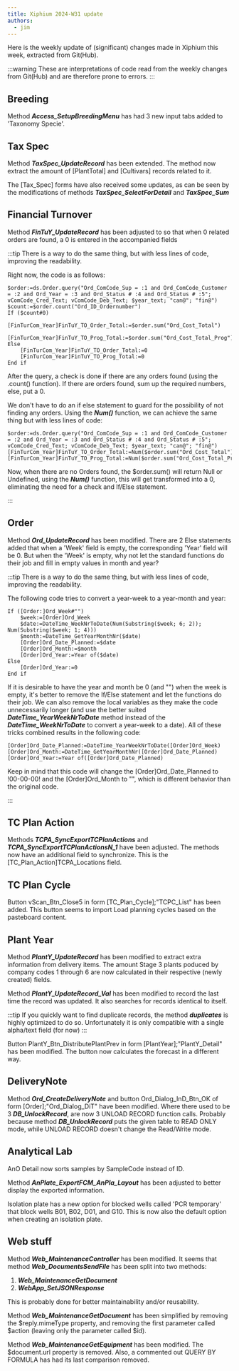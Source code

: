 ```yaml
---
title: Xiphium 2024-W31 update
authors:
  - jim
---
```


Here is the weekly update of (significant) changes made in Xiphium this week, extracted from Git(Hub).

:::warning
These are interpretations of code read from the weekly changes from Git(Hub) and are therefore prone to errors.
:::

<!--truncate-->

## Breeding
Method ***Access_SetupBreedingMenu*** has had 3 new input tabs added to 'Taxonomy Specie'.

## Tax Spec

Method ***TaxSpec_UpdateRecord*** has been extended. The method now extract the amount of [PlantTotal] and [Cultivars] records related to it.

The [Tax_Spec] forms have also received some updates, as can be seen by the modifications of methods ***TaxSpec_SelectForDetail*** and ***TaxSpec_Sum***

## Financial Turnover
Method ***FinTuY_UpdateRecord*** has been adjusted to so that when 0 related orders are found, a 0 is entered in the accompanied fields

:::tip
There is a way to do the same thing, but with less lines of code, improving the readability.

Right now, the code is as follows:
```4D
$order:=ds.Order.query("Ord_ComCode_Sup = :1 and Ord_ComCode_Customer = :2 and Ord_Year = :3 and Ord_Status # :4 and Ord_Status # :5"; vComCode_Cred_Text; vComCode_Deb_Text; $year_text; "can@"; "fin@")
$count:=$order.count("Ord_ID_Ordernumber")
If ($count#0)
	[FinTurCom_Year]FinTuY_TO_Order_Total:=$order.sum("Ord_Cost_Total")
	[FinTurCom_Year]FinTuY_TO_Prog_Total:=$order.sum("Ord_Cost_Total_Prog")
Else 
	[FinTurCom_Year]FinTuY_TO_Order_Total:=0
	[FinTurCom_Year]FinTuY_TO_Prog_Total:=0
End if 
```
After the query, a check is done if there are any orders found (using the .count() function). If there are orders found, sum up the required numbers, else, put a 0.

We don't have to do an if else statement to guard for the possibility of not finding any orders. Using the ***Num()*** function, we can achieve the same thing but with less lines of code:

```4D
$order:=ds.Order.query("Ord_ComCode_Sup = :1 and Ord_ComCode_Customer = :2 and Ord_Year = :3 and Ord_Status # :4 and Ord_Status # :5"; vComCode_Cred_Text; vComCode_Deb_Text; $year_text; "can@"; "fin@")
[FinTurCom_Year]FinTuY_TO_Order_Total:=Num($order.sum("Ord_Cost_Total"))
[FinTurCom_Year]FinTuY_TO_Prog_Total:=Num($order.sum("Ord_Cost_Total_Prog"))
```

Now, when there are no Orders found, the $order.sum() will return Null or Undefined, using the ***Num()*** function, this will get transformed into a 0, eliminating the need for a check and If/Else statement.

:::

## Order
Method ***Ord_UpdateRecord*** has been modified. There are 2 Else statements added that when a 'Week' field is empty, the corresponding 'Year' field will be 0. But when the 'Week' is empty, why not let the standard functions do their job and fill in empty values in month and year?

:::tip
There is a way to do the same thing, but with less lines of code, improving the readability.

The following code tries to convert a year-week to a year-month and year:

```4D
If ([Order:]Ord_Week#"")
	$week:=[Order]Ord_Week
	$date:=DateTime_WeekNrToDate(Num(Substring($week; 6; 2)); Num(Substring($week; 1; 4)))
	$month:=DateTime_GetYearMonthNr($date)
	[Order]Ord_Date_Planned:=$date
	[Order]Ord_Month:=$month
	[Order]Ord_Year:=Year of($date)
Else 
	[Order]Ord_Year:=0
End if 
```

If it is desirable to have the year and month be 0 (and "") when the week is empty, it's better to remove the If/Else statement and let the functions do their job. We can also remove the local variables as they make the code unnecessarily longer (and use the better suited ***DateTime_YearWeekNrToDate*** method instead of the ***DateTime_WeekNrToDate*** to convert a year-week to a date). All of these tricks combined results in the following code:

```4D
[Order]Ord_Date_Planned:=DateTime_YearWeekNrToDate([Order]Ord_Week)
[Order]Ord_Month:=DateTime_GetYearMonthNr([Order]Ord_Date_Planned)
[Order]Ord_Year:=Year of([Order]Ord_Date_Planned)
```

Keep in mind that this code will change the [Order]Ord_Date_Planned to !00-00-00! and the [Order]Ord_Month to "", which is different behavior than the original code.

:::

## TC Plan Action
Methods ***TCPA_SyncExportTCPlanActions*** and ***TCPA_SyncExportTCPlanActionsN_1*** have been adjusted. The methods now have an additional field to synchronize. This is the [TC_Plan_Action]TCPA_Locations field.

## TC Plan Cycle
Button vScan_Btn_Close5 in form [TC_Plan_Cycle];"TCPC_List" has been added. This button seems to import Load planning cycles based on the pasteboard content.

## Plant Year
Method ***PlantY_UpdateRecord*** has been modified to extract extra information from delivery items. The amount Stage 3 plants poduced by company codes 1 through 6 are now calculated in their respective (newly created) fields.

Method ***PlantY_UpdateRecord_Val*** has been modified to record the last time the record was updated. It also searches for records identical to itself.

:::tip
If you quickly want to find duplicate records, the method ***duplicates*** is highly optimized to do so. Unfortunately it is only compatible with a single alpha/text field (for now)
:::

Button PlantY_Btn_DistributePlantPrev in form [PlantYear];"PlantY_Detail" has been modified. The button now calculates the forecast in a different way.

## DeliveryNote
Method ***Ord_CreateDeliveryNote*** and button Ord_Dialog_InD_Btn_OK of form [Order];"Ord_Dialog_DiT" have been modified. Where there used to be 3 ***DB_UnlockRecord***, are now 3 UNLOAD RECORD function calls. Probably because method ***DB_UnlockRecord*** puts the given table to READ ONLY mode, while UNLOAD RECORD doesn't change the Read/Write mode.

## Analytical Lab
AnO Detail now sorts samples by SampleCode instead of ID.

Method ***AnPlate_ExportFCM_AnPla_Layout*** has been adjusted to better display the exported information.

Isolation plate has a new option for blocked wells called 'PCR temporary' that block wells B01, B02, D01, and G10. This is now also the default option when creating an isolation plate.

## Web stuff
Method ***Web_MaintenanceController*** has been modified. It seems that method ***Web_DocumentsSendFile*** has been split into two methods: 
1. ***Web_MaintenanceGetDocument*** 
2. ***WebApp_SetJSONResponse***

This is probably done for better maintainability and/or reusability.

Method ***Web_MaintenanceGetDocument*** has been simplified by removing the $reply.mimeType property, and removing the first parameter called $action (leaving only the parameter called $id).

Method ***Web_MaintenanceGetEquipment*** has been modified. The $document.url property is removed. Also, a commented out QUERY BY FORMULA has had its last comparison removed.


